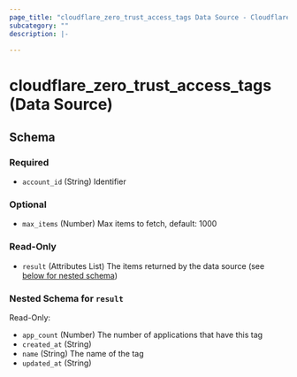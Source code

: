 ```yaml
---
page_title: "cloudflare_zero_trust_access_tags Data Source - Cloudflare"
subcategory: ""
description: |-
  
---
```


# cloudflare_zero_trust_access_tags (Data Source)




<!-- schema generated by tfplugindocs -->
## Schema

### Required

- `account_id` (String) Identifier

### Optional

- `max_items` (Number) Max items to fetch, default: 1000

### Read-Only

- `result` (Attributes List) The items returned by the data source (see [below for nested schema](#nestedatt--result))

<a id="nestedatt--result"></a>
### Nested Schema for `result`

Read-Only:

- `app_count` (Number) The number of applications that have this tag
- `created_at` (String)
- `name` (String) The name of the tag
- `updated_at` (String)


